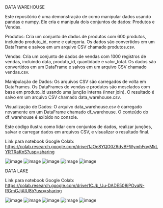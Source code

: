 DATA WAREHOUSE

Este repositório é uma demonstração de como manipular dados usando pandas e numpy. Ele cria e manipula dois conjuntos de dados: Produtos e Vendas.

Produtos: Cria um conjunto de dados de produtos com 600 produtos, incluindo produto_id, nome e categoria. Os dados são convertidos em um DataFrame e salvos em um arquivo CSV chamado produtos.csv.

Vendas: Cria um conjunto de dados de vendas com 1000 registros de vendas, incluindo data, produto_id, quantidade e valor_total. Os dados são convertidos em um DataFrame e salvos em um arquivo CSV chamado vendas.csv.

Manipulação de Dados: Os arquivos CSV são carregados de volta em DataFrames. Os DataFrames de vendas e produtos são mesclados com base em produto_id usando uma junção interna (inner join). O resultado é salvo em um arquivo CSV chamado data_warehouse.csv.

Visualização de Dados: O arquivo data_warehouse.csv é carregado novamente em um DataFrame chamado df_warehouse. O conteúdo do df_warehouse é exibido no console.

Este código ilustra como lidar com conjuntos de dados, realizar junções, salvar e carregar dados em arquivos CSV, e visualizar o resultado final.

Link para notebook Google Colab: https://colab.research.google.com/drive/1JOe8YQO0Z6dvBFWymhFqyMkLYRTRaKnS?usp=sharing

![image](https://github.com/ViniMdeAraujo/ETLDATAWAREHOUSE-BI/assets/127357097/e008ac2f-144d-4e32-bff1-ee6792373779)
![image](https://github.com/ViniMdeAraujo/ETLDATAWAREHOUSE-BI/assets/127357097/0ea2bacd-a23e-46bc-8f03-d1116e43fd88)
![image](https://github.com/ViniMdeAraujo/ETLDATAWAREHOUSE-BI/assets/127357097/9a4992bb-227b-43a3-8d21-93066b4826d7)
![image](https://github.com/ViniMdeAraujo/ETLDATAWAREHOUSE-BI/assets/127357097/f8c16d3c-8f08-4fe4-95e5-c965079e4c2f)
![image](https://github.com/ViniMdeAraujo/ETLDATAWAREHOUSE-BI/assets/127357097/04e11cb0-95f4-44c0-a54b-2471d7816b27)

DATA LAKE

Link para notebook Google Colab: https://colab.research.google.com/drive/1CJb_Uu-DADE508jPOvqN-RGmGJjAIU8b?usp=sharing

![image](https://github.com/ViniMdeAraujo/ETLDATAWAREHOUSE-BI/assets/127357097/c4481414-52d2-41d7-b185-593d4712937b)
![image](https://github.com/ViniMdeAraujo/ETLDATAWAREHOUSE-BI/assets/127357097/7175fb82-63d8-4188-9330-4e74d35b72f6)
![image](https://github.com/ViniMdeAraujo/ETLDATAWAREHOUSE-BI/assets/127357097/ab2a278d-f3da-442b-be38-e69ec0d25854)
![image](https://github.com/ViniMdeAraujo/ETLDATAWAREHOUSE-BI/assets/127357097/009b18b7-b57e-464b-b0ad-81224d07ea28)
![image](https://github.com/ViniMdeAraujo/ETLDATAWAREHOUSE-BI/assets/127357097/45f32c5d-b18c-4aff-a86c-8b162977edda)






